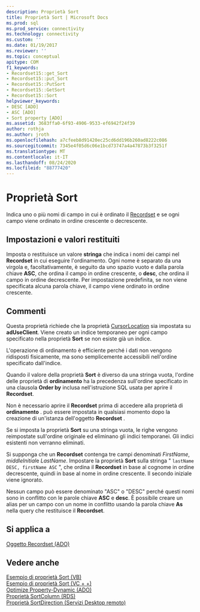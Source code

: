 ```yaml
---
description: Proprietà Sort
title: Proprietà Sort | Microsoft Docs
ms.prod: sql
ms.prod_service: connectivity
ms.technology: connectivity
ms.custom: ''
ms.date: 01/19/2017
ms.reviewer: ''
ms.topic: conceptual
apitype: COM
f1_keywords:
- Recordset15::get_Sort
- Recordset15::put_Sort
- Recordset15::PutSort
- Recordset15::GetSort
- Recordset15::Sort
helpviewer_keywords:
- DESC [ADO]
- ASC [ADO]
- Sort property [ADO]
ms.assetid: 3683ffa0-6f93-4906-9533-ef6942f24f39
author: rothja
ms.author: jroth
ms.openlocfilehash: a7cfeeb8d91420ec25cd6dd196b260ad8222c086
ms.sourcegitcommit: 7345e4f05d6c06e1bcd73747a4a47873b3f3251f
ms.translationtype: MT
ms.contentlocale: it-IT
ms.lasthandoff: 08/24/2020
ms.locfileid: "88777420"
---
```

# <a name="sort-property"></a>Proprietà Sort
Indica uno o più nomi di campo in cui è ordinato il [Recordset](./recordset-object-ado.md) e se ogni campo viene ordinato in ordine crescente o decrescente.  
  
## <a name="settings-and-return-values"></a>Impostazioni e valori restituiti  
 Imposta o restituisce un valore **stringa** che indica i nomi dei campi nel **Recordset** in cui eseguire l'ordinamento. Ogni nome è separato da una virgola e, facoltativamente, è seguito da uno spazio vuoto e dalla parola chiave **ASC**, che ordina il campo in ordine crescente, o **desc**, che ordina il campo in ordine decrescente. Per impostazione predefinita, se non viene specificata alcuna parola chiave, il campo viene ordinato in ordine crescente.  
  
## <a name="remarks"></a>Commenti  
 Questa proprietà richiede che la proprietà [CursorLocation](./cursorlocation-property-ado.md) sia impostata su **adUseClient**. Viene creato un indice temporaneo per ogni campo specificato nella proprietà **Sort** se non esiste già un indice.  
  
 L'operazione di ordinamento è efficiente perché i dati non vengono ridisposti fisicamente, ma sono semplicemente accessibili nell'ordine specificato dall'indice.  
  
 Quando il valore della proprietà **Sort** è diverso da una stringa vuota, l'ordine delle proprietà di **ordinamento** ha la precedenza sull'ordine specificato in una clausola **Order by** inclusa nell'istruzione SQL usata per aprire il **Recordset**.  
  
 Non è necessario aprire il **Recordset** prima di accedere alla proprietà di **ordinamento** . può essere impostata in qualsiasi momento dopo la creazione di un'istanza dell'oggetto **Recordset** .  
  
 Se si imposta la proprietà **Sort** su una stringa vuota, le righe vengono reimpostate sull'ordine originale ed eliminano gli indici temporanei. Gli indici esistenti non verranno eliminati.  
  
 Si supponga che un **Recordset** contenga tre campi denominati *FirstName*, *middleInitial*e *LastName*. Impostare la proprietà **Sort** sulla stringa " `lastName DESC, firstName ASC` ", che ordina il **Recordset** in base al cognome in ordine decrescente, quindi in base al nome in ordine crescente. Il secondo iniziale viene ignorato.  
  
 Nessun campo può essere denominato "ASC" o "DESC" perché questi nomi sono in conflitto con le parole chiave **ASC** e **desc**. È possibile creare un alias per un campo con un nome in conflitto usando la parola chiave **As** nella query che restituisce il **Recordset**.  
  
## <a name="applies-to"></a>Si applica a  
 [Oggetto Recordset (ADO)](./recordset-object-ado.md)  
  
## <a name="see-also"></a>Vedere anche  
 [Esempio di proprietà Sort (VB)](./sort-property-example-vb.md)   
 [Esempio di proprietà Sort (VC + +)](./sort-property-example-vc.md)   
 [Optimize Property-Dynamic (ADO)](./optimize-property-dynamic-ado.md)   
 [Proprietà SortColumn (RDS)](../rds-api/sortcolumn-property-rds.md)   
 [Proprietà SortDirection (Servizi Desktop remoto)](../rds-api/sortdirection-property-rds.md)